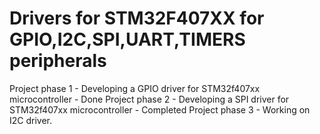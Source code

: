 # Drivers for STM32F407XX for GPIO,I2C,SPI,UART,TIMERS peripherals 
Project phase 1  - Developing a GPIO driver for STM32f407xx microcontroller - Done
Project phase 2  - Developing a SPI driver for STM32f407xx microcontroller  - Completed
Project phase 3 - Working on I2C driver.
